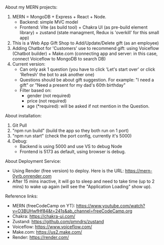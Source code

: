 About my MERN projects:
1. MERN = MongoDB + Express + React + Node.
   - Backend: simple MVC model
   - Frontend: Vite (as build tool) + Chakra UI (as pre-build element library) + zustand (state managment, Redux is 'overkill' for this small app)  
3. This is a Web App Gift Shop to Add/Update/Delete gift (as an employee)
4. Adding Chatbot for 'Customers' use to recommend gift: using Voiceflow (Chatbot builder) + Make.com (connecting app and server: in this case, connect Voiceflow to MongoDB to search DB)
5. Current version:
   - Can only ask 1 question (you have to click 'Let's start over' or click 'Refresh' the bot to ask another one)
   - Questions should be about gift suggestion. For example: "I need a gift" or "Need a present for my dad's 60th birthday"
   - Filter based on:
        + gender (not required)
        + price (not required)
        + age (*required): will be asked if not mention in the Question.

          
About installation:
1. Git Pull
2. "npm run build" (build the app so they both run on 1 port)
3. "npm run start" (check the port config, currently it's 5000)
4. Debug:
   - Backend is using 5000 and use VS to debug Node
   - Frontend is 5173 as default, using browser is debug.
  
About Deployment Service:
- Using Render (free version) to deploy. Here is the URL: https://mern-0yrb.onrender.com
- After 15 mins inactive, it will go to sleep and need to take time (up to 2 mins) to wake up again (will see the "Application Loading" show up). 

  
Reference links:
- MERN (freeCodeCamp on YT): https://www.youtube.com/watch?v=O3BUHwfHf84&t=241s&ab_channel=freeCodeCamp.org
- Chakra: https://chakra-ui.com/
- Zustand: https://github.com/pmndrs/zustand
- Voiceflow: https://www.voiceflow.com/ 
- Make.com: https://us2.make.com/
- Render: https://render.com/
